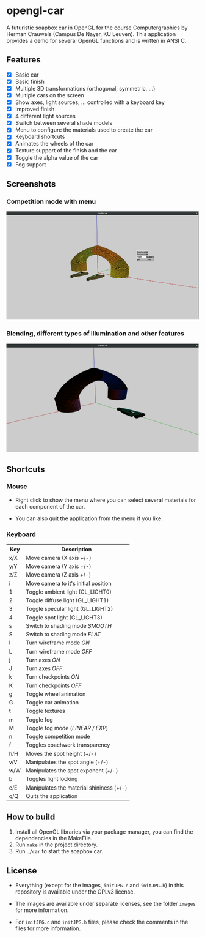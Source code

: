 # opengl-car
A futuristic soapbox car in OpenGL for the course Computergraphics by Herman Crauwels (Campus De Nayer, KU Leuven). This application provides a demo for several OpenGL functions and is written in ANSI C.

## Features
- [x] Basic car
- [x] Basic finish
- [x] Multiple 3D transformations (orthogonal, symmetric, ...)
- [x] Multiple cars on the screen
- [x] Show axes, light sources, ... controlled with a keyboard key
- [x] Improved finish
- [x] 4 different light sources
- [x] Switch between several shade models
- [x] Menu to configure the materials used to create the car
- [x] Keyboard shortcuts
- [x] Animates the wheels of the car
- [x] Texture support of the finish and the car
- [x] Toggle the alpha value of the car
- [x] Fog support

## Screenshots

### Competition mode with menu
![Screenshot 1](./images/screenshot1.png)

### Blending, different types of illumination and other features
![Screenshot 2](./images/screenshot2.png)

## Shortcuts

### Mouse
- Right click to show the menu where you can select several materials for each component of the car.

- You can also quit the application from the menu if you like.

### Keyboard

<table>
    <tr>
        <th>Key</th>
        <th>Description</th>
    </tr>
    <tr>
        <td>x/X</td>
        <td>Move camera (X axis +/-)</td>
    </tr>
    <tr>
        <td>y/Y</td>
        <td>Move camera (Y axis +/-)</td>
    </tr>
    <tr>
        <td>z/Z</td>
        <td>Move camera (Z axis +/-)</td>
    </tr>
    <tr>
        <td>i</td>
        <td>Move camera to it's initial position</td>
    </tr>
    <tr>
        <td>1</td>
        <td>Toggle ambient light (GL_LIGHT0)</td>
    </tr>
    <tr>
        <td>2</td>
        <td>Toggle diffuse light (GL_LIGHT1)</td>
    </tr>
    <tr>
        <td>3</td>
        <td>Toggle specular light (GL_LIGHT2)</td>
    </tr>
    <tr>
        <td>4</td>
        <td>Toggle spot light (GL_LIGHT3)</td>
    </tr>
    <tr>
        <td>s</td>
        <td>Switch to shading mode <i>SMOOTH</i></td>
    </tr>
    <tr>
        <td>S</td>
        <td>Switch to shading mode <i>FLAT</i></td>
    </tr>
    <tr>
        <td>l</td>
        <td>Turn wireframe mode <i>ON</i></td>
    </tr>
    <tr>
        <td>L</td>
        <td>Turn wireframe mode <i>OFF</i></td>
    </tr>
    <tr>
        <td>j</td>
        <td>Turn axes <i>ON</i></td>
    </tr>
    <tr>
        <td>J</td>
        <td>Turn axes <i>OFF</i></td>
    </tr>
    <tr>
        <td>k</td>
        <td>Turn checkpoints <i>ON</i></td>
    </tr>
    <tr>
        <td>K</td>
        <td>Turn checkpoints <i>OFF</i></td>
    </tr>
    <tr>
        <td>g</td>
        <td>Toggle wheel animation</td>
    </tr>
    <tr>
        <td>G</td>
        <td>Toggle car animation</td>
    </tr>
    <tr>
        <td>t</td>
        <td>Toggle textures</td>
    </tr>
    <tr>
        <td>m</td>
        <td>Toggle fog</td>
    </tr>
    <tr>
        <td>M</td>
        <td>Toggle fog mode (<i>LINEAR / EXP</i>)</td>
    </tr>
    <tr>
        <td>n</td>
        <td>Toggle competition mode</td>
    </tr>
    <tr>
        <td>f</td>
        <td>Toggles coachwork transparency</td>
    </tr>
    <tr>
        <td>h/H</td>
        <td>Moves the spot height (+/-)</td>
    </tr>
    <tr>
        <td>v/V</td>
        <td>Manipulates the spot angle (+/-)</td>
    </tr>
    <tr>
        <td>w/W</td>
        <td>Manipulates the spot exponent (+/-)</td>
    </tr>
    <tr>
        <td>b</td>
        <td>Toggles light locking</td>
    </tr>
    <tr>
        <td>e/E</td>
        <td>Manipulates the material shininess (+/-)</td>
    </tr>
    <tr>
        <td>q/Q</td>
        <td>Quits the application</td>
    </tr>
</table>

## How to build

1. Install all OpenGL libraries via your package manager, you can find the dependencies in the MakeFile.
2. Run `make` in the project directory.
3. Run `./car` to start the soapbox car.

## License
- Everything (except for the images, `initJPG.c` and `initJPG.h`) in this repository is available under the GPLv3 license.

- The images are available under separate licenses, see the folder `images` for more information.
- For `initJPG.c` and `initJPG.h` files, please check the comments in the files for more information.
